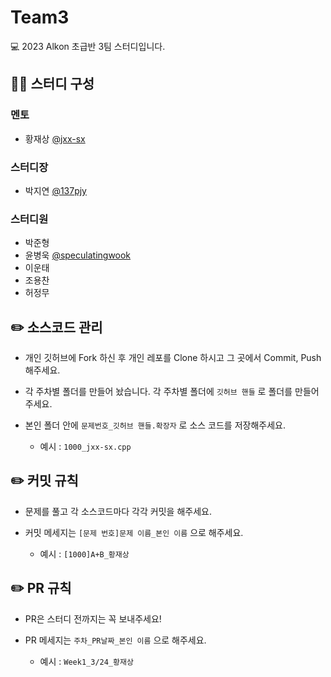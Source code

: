 # Team3

💻 2023 Alkon 초급반 3팀 스터디입니다.  

## 👨‍💻 스터디 구성  

### 멘토  

- 황재상 [@jxx-sx](https://github.com/jxx-sx)  

### 스터디장  

- 박지연 [@137pjy](https://github.com/137pjy)  

### 스터디원  

- 박준형  
- 윤병욱 [@speculatingwook](https://github.com/speculatingwook)  
- 이운태  
- 조용찬  
- 허정무  

## ✏️ 소스코드 관리  

- 개인 깃허브에 Fork 하신 후 개인 레포를 Clone 하시고 그 곳에서 Commit, Push 해주세요.  

- 각 주차별 폴더를 만들어 놨습니다. 각 주차별 폴더에 `깃허브 핸들` 로 폴더를 만들어주세요.  

- 본인 폴더 안에 `문제번호_깃허브 핸들.확장자` 로 소스 코드를 저장해주세요.

  - 예시 : `1000_jxx-sx.cpp`  

## ✏️ 커밋 규칙  

- 문제를 풀고 각 소스코드마다 각각 커밋을 해주세요.  

- 커밋 메세지는 `[문제 번호]문제 이름_본인 이름` 으로 해주세요.  

  - 예시 : `[1000]A+B_황재상`  

## ✏️ PR 규칙  

- PR은 스터디 전까지는 꼭 보내주세요!  

- PR 메세지는 `주차_PR날짜_본인 이름` 으로 해주세요.

  - 예시 : `Week1_3/24_황재상`  
